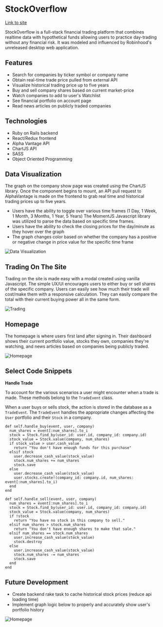 # StockOverflow

[Link to site](https://stocksoverflow.herokuapp.com/#/)

StockOverflow is a full-stack financial trading platform that
combines realtime data with hypothetical funds allowing users to
practice day-trading without any financial risk. It was modeled and
influenced by Robinhood's unreleased desktop web application.

## Features

+ Search for companies by ticker symbol or company name
+ Obtain real-time trade price pulled from external API
+ Visualize historical trading price up to five years
+ Buy and sell company shares based on current market-price
+ Watch companies to add to user's Watchlist
+ See financial portfolio on account page
+ Read news articles on publicly traded companies

## Technologies

+ Ruby on Rails backend
+ React/Redux frontend
+ Alpha Vantage API
+ ChartJS API
+ SASS
+ Object Oriented Programming

## Data Visualization

The graph on the company show page was created using the ChartJS library.
Once the component begins to mount, an API pull request to AlphaVantage
is made on the frontend to grab real time and historical trading
prices up to five years.
+ Users have the ability to toggle over various time frames (1 Day,
  1 Week, 1 Month, 3 Months, 1 Year, 5 Years) The MomentJS Javascript
  library was utilized to parse the data based on specific time frames.
+ Users have the ability to check the closing prices for the day/minute
  as they hover over the graph
+ The graph changes color based on whether the company has a positive
  or negative change in price value for the specific time frame

![Data Visualization](https://github.com/avelasco920/stock-overflow/blob/master/wireframes/Chart.gif?raw=true)

## Trading On The Site

Trading on the site is made easy with a modal created using
vanilla Javascript. The simple UX/UI encourages users to either buy or
sell shares of the specific company. Users can easily see how much their
trade will cost/make them with a responsive calculation. They can easily
compare the total with their current buying power all in the same form.

![Trading](https://github.com/avelasco920/stock-overflow/blob/master/wireframes/Trade.gif?raw=true)

## Homepage

The homepage is where users first land after signing in. Their dashboard
shows their current portfolio value, stocks they own, companies they're
watching, and news articles based on companies being publicly traded.

![Homepage](https://github.com/avelasco920/stock-overflow/blob/master/wireframes/Homepage.gif?raw=true)

## Select Code Snippets

**Handle Trade**

To account for the various scenarios a user might encounter when a
trade is made. These methods belong to the `TradeEvent` class.

When a user buys or sells stock, the action is stored in the database
as a `TradeEvent`. The `TradeEvent` handles the appropriate
changes affecting the `User` portfolio and their `Stock` in a company.

```
def self.handle_buy(event, user, company)
  num_shares = event[:num_shares].to_i
  stock = Stock.find_by(user_id: user.id, company_id: company.id)
  stock_value = Stock.value(company, num_shares)
  if stock_value > user.cash_value
    return "You don't have enough funds for this purchase"
  elsif stock
    user.decrease_cash_value(stock_value)
    stock.num_shares += num_shares
    stock.save
  else
    user.decrease_cash_value(stock_value)
    user.stocks.create!(company_id: company.id, num_shares: event[:num_shares].to_i)
  end
end

def self.handle_sell(event, user, company)
  num_shares = event[:num_shares].to_i
  stock = Stock.find_by(user_id: user.id, company_id: company.id)
  stock_value = Stock.value(company, num_shares)
  if !stock
    return "You have no stock in this company to sell."
  elsif num_shares > stock.num_shares
    return "You don't have enough shares to make that sale."
  elsif num_shares == stock.num_shares
    user.increase_cash_value(stock_value)
    stock.destroy
  else
    user.increase_cash_value(stock_value)
    stock.num_shares -= num_shares
    stock.save
  end
end
```

## Future Development

+ Create backend rake task to cache historical stock prices (reduce
  api loading time)
+ Implement graph logic below to properly and accurately show
  user's portfolio history

![Homepage](https://github.com/avelasco920/stock-overflow/raw/datavis/wireframes/Wireframes%20Graph3.jpg?raw=true)
